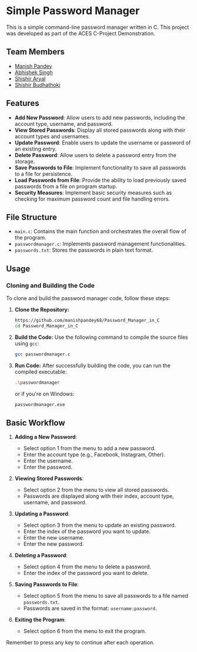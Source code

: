 # Simple Password Manager

This is a simple command-line password manager written in C.
This project was developed as part of the ACES C-Project Demonstration.

## Team Members

- [Manish Pandey](https://github.com/manishpandey68)
- [Abhishek Singh](https://github.com/)
- [Shishir Aryal](https://github.com/)
- [Shishir Budhathoki](https://github.com/)

## Features

- **Add New Password**: Allow users to add new passwords, including the account type, username, and password.
- **View Stored Passwords**: Display all stored passwords along with their account types and usernames.
- **Update Password**: Enable users to update the username or password of an existing entry.
- **Delete Password**: Allow users to delete a password entry from the storage.
- **Save Passwords to File**: Implement functionality to save all passwords to a file for persistence.
- **Load Passwords from File**: Provide the ability to load previously saved passwords from a file on program startup.
- **Security Measures**: Implement basic security measures such as checking for maximum password count and file handling errors.

## File Structure

- `main.c`: Contains the main function and orchestrates the overall flow of the program.
- `passwordmanager.c`: Implements password management functionalities.
- `passwords.txt`: Stores the passwords in plain text format.


## Usage

### Cloning and Building the Code

To clone and build the password manager code, follow these steps:

1. **Clone the Repository:**

   ```bash
   https://github.com/manishpandey68/Password_Manager_in_C
   cd Password_Manager_in_C
   ```

2. **Build the Code:**
   Use the following command to compile the source files using `gcc`:

   ```bash
   gcc passwordmanager.c
   ```

3. **Run Code:**
   After successfully building the code, you can run the compiled executable:
   ```bash
   .\passwordmanager
   ```
   or if you're on Windows:
   ```bash
   passwordmanager.exe
   ```

## Basic Workflow

1. **Adding a New Password**:
   - Select option 1 from the menu to add a new password.
   - Enter the account type (e.g., Facebook, Instagram, Other).
   - Enter the username.
   - Enter the password.

2. **Viewing Stored Passwords**:
   - Select option 2 from the menu to view all stored passwords.
   - Passwords are displayed along with their index, account type, username, and password.

3. **Updating a Password**:
   - Select option 3 from the menu to update an existing password.
   - Enter the index of the password you want to update.
   - Enter the new username.
   - Enter the new password.

4. **Deleting a Password**:
   - Select option 4 from the menu to delete a password.
   - Enter the index of the password you want to delete.

5. **Saving Passwords to File**:
   - Select option 5 from the menu to save all passwords to a file named `passwords.txt`.
   - Passwords are saved in the format: `username:password`.

6. **Exiting the Program**:
   - Select option 6 from the menu to exit the program.

Remember to press any key to continue after each operation.
